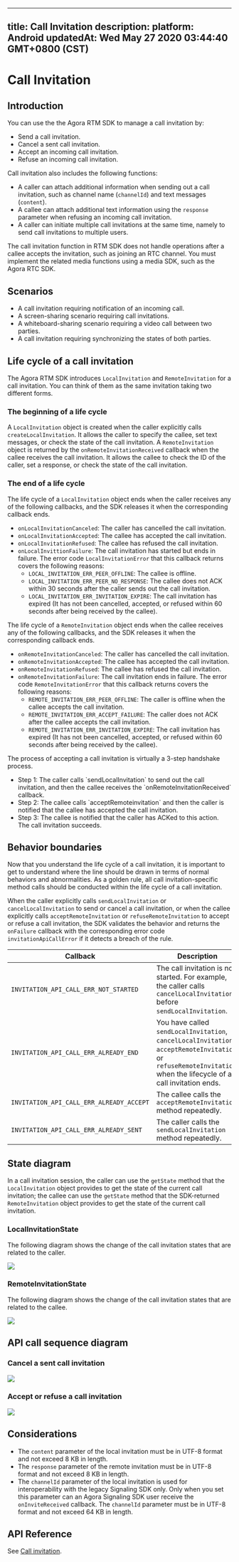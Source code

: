 
---
title: Call Invitation
description: 
platform: Android
updatedAt: Wed May 27 2020 03:44:40 GMT+0800 (CST)
---
# Call Invitation
## Introduction

You can use the the Agora RTM SDK to manage a call invitation by:

- Send a call invitation.
- Cancel a sent call invitation.
- Accept an incoming call invitation.
- Refuse an incoming call invitation.

Call invitation also includes the following functions:

- A caller can attach additional information when sending out a call invitation, such as channel name (`channelId`) and text messages (`content`).
- A callee can attach additional text information using the `response` parameter when refusing an incoming call invitation.
- A caller can initiate multiple call invitations at the same time, namely to send call invitations to multiple users.


<div class="alert note">The call invitation function in RTM SDK does not handle operations after a callee accepts the invitation, such as joining an RTC channel. You must implement the related media functions using a media SDK, such as the Agora RTC SDK.</div>

## Scenarios

- A call invitation requiring notification of an incoming call.
- A screen-sharing scenario requiring call invitations.
- A whiteboard-sharing scenario requiring a video call between two parties.
- A call invitation requiring synchronizing the states of both parties.


## Life cycle of a call invitation

The Agora RTM SDK introduces `LocalInvitation` and `RemoteInvitation` for a call invitation. You can think of them as the same invitation taking two different forms.

### The beginning of a life cycle

A `LocalInvitation` object is created when the caller explicitly calls `createLocalInvitation`. It allows the caller to specify the callee, set text messages, or check the state of the call invitation.
A `RemoteInvitation` object is returned by the `onRemoteInvitationReceived` callback when the callee receives the call invitation. It allows the callee to check the ID of the caller, set a response, or check the state of the call invitation.

### The end of a life cycle

The life cycle of a `LocalInvitation` object ends when the caller receives any of the following callbacks, and the SDK releases it when the corresponding callback ends.

- `onLocalInvitationCanceled`: The caller has cancelled the call invitation. 
- `onLocalInvitationAccepted`: The callee has accepted the call invitation. 
- `onLocalInvitationRefused`: The callee has refused the call invitation. 
- `onLocalInvittionFailure`: The call invitation has started but ends in failure. The error code `LocalInvitationError` that this callback returns covers the following reasons:
  - `LOCAL_INVITATION_ERR_PEER_OFFLINE`: The callee is offline. 
  - `LOCAL_INVITATION_ERR_PEER_NO_RESPONSE`: The callee does not ACK within 30 seconds after the caller sends out the call invitation. 
  - `LOCAL_INVITATION_ERR_INVITATION_EXPIRE`: The call invitation has expired (It has not been cancelled, accepted, or refused within 60 seconds after being received by the callee).

The life cycle of a `RemoteInvitation` object ends when the callee receives any of the following callbacks, and the SDK releases it when the corresponding callback ends. 

- `onRemoteInvitationCanceled`: The caller has cancelled the call invitation.
- `onRemoteInvitationAccepted`: The callee has accepted the call invitation. 
- `onRemoteInvitationRefused`: The callee has refused the call invitation. 
- `onRemoteInvitationFailure`: The call invitation ends in failure. The error code `RemoteInvitationError` that this callback returns covers the following reasons: 
  - `REMOTE_INVITATION_ERR_PEER_OFFLINE`: The caller is offline when the callee accepts the call invitation. 
  - `REMOTE_INVITATION_ERR_ACCEPT_FAILURE`: The caller does not ACK after the callee accepts the call invitation. 
  - `REMOTE_INVITATION_ERR_INVITATION_EXPIRE`: The call invitation has expired (It has not been cancelled, accepted, or refused within 60 seconds after being received by the callee).


<div class="alert note">The process of accepting a call invitation is virtually a 3-step handshake process.<ul>

<li>Step 1: The caller calls `sendLocalInvitation` to send out the call invitation, and then the callee receives the `onRemoteInvitationReceived` callback.</li>

<li>Step 2: The callee calls `acceptRemoteinvitation` and then the caller is notified that the callee has accepted the call invitation. </li>

<li>Step 3: The callee is notified that the caller has ACKed to this action. The call invitation succeeds. </li></ul></div>

## Behavior boundaries

Now that you understand the life cycle of a call invitation, it is important to get to understand where the line should be drawn in terms of normal behaviors and abnormalities. As a golden rule, all call invitation-specific method calls should be conducted within the life cycle of a call invitation. 

When the caller explicitly calls `sendLocalInvitation` or `cancelLocalInvitation` to send or cancel a call invitation, or when the callee explicitly calls `acceptRemoteInvitation` or `refuseRemoteInvitation` to accept or refuse a call invitation, the SDK validates the behavior and returns the `onFailure` callback with the corresponding error code `invitationApiCallError` if it detects a breach of the rule. 

| Callback                                                                        | Description                                                                                                                                                                                                                                                                |
| -------------------------------------------------- | ------------------------------------------------------------------------------------------------------------------------------------------------------------------ |
| `INVITATION_API_CALL_ERR_NOT_STARTED`         | The call invitation is not started. For example, the caller calls `cancelLocalInvitation` before `sendLocalInvitation`.                                                                                  |
| `INVITATION_API_CALL_ERR_ALREADY_END`         | You have called `sendLocalInvitation`, `cancelLocalInvitation`, `acceptRemoteInvitation`, or `refuseRemoteInvitation` when the lifecycle of a call invitation ends.  |
| `INVITATION_API_CALL_ERR_ALREADY_ACCEPT`  | The callee calls the `acceptRemoteInvitation` method repeatedly.                                                                                                                                                                     |
| `INVITATION_API_CALL_ERR_ALREADY_SENT`       | The caller calls the `sendLocalInvitation` method repeatedly.                                                                                                                                                                             |

## State diagram

In a call invitation session, the caller can use the `getState` method that the `LocalInvitation` object provides to get the state of the current call invitation; the callee can use the `getState` method that the SDK-returned `RemoteInvitation` object provides to get the state of the current call invitation. 

### LocalInvitationState

The following diagram shows the change of the call invitation states that are related to the caller. 

![](https://web-cdn.agora.io/docs-files/1582270646018)

### RemoteInvitationState

The following diagram shows the change of the call invitation states that are related to the callee. 

![](https://web-cdn.agora.io/docs-files/1582270656158)

## API call sequence diagram

### Cancel a sent call invitation

![](https://web-cdn.agora.io/docs-files/1565426396109)

### Accept or refuse a call invitation

![](https://web-cdn.agora.io/docs-files/1565427974586)

## Considerations

- The `content` parameter of the local invitation must be in UTF-8 format and not exceed 8 KB in length.
- The `response` parameter of the remote invitation must be in UTF-8 format and not exceed 8 KB in length. 
- The `channelId` parameter of the local invitation is used for interoperability with the legacy Signaling SDK only. Only when you set this parameter can an Agora Signaling SDK user receive the `onInviteReceived` callback. The `channelId` parameter must be in UTF-8 format and not exceed 64 KB in length. 

## API Reference

See [Call invitation](https://docs.agora.io/en/Real-time-Messaging/API%20Reference/RTM_java/index.html#callinvitation).
